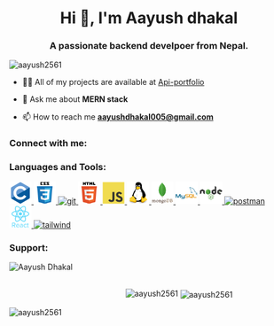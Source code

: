<h1 align="center">Hi 👋, I'm Aayush dhakal</h1>
<h3 align="center">A passionate backend develpoer from Nepal.</h3>

<p align="left"> <img src="https://komarev.com/ghpvc/?username=aayush2561&label=Profile%20views&color=0e75b6&style=flat" alt="aayush2561" /> </p>

- 👨‍💻 All of my projects are available at [Api-portfolio](https://portfolio-uy4c.onrender.com/)

- 💬 Ask me about **MERN stack**

- 📫 How to reach me **aayushdhakal005@gmail.com**

<h3 align="left">Connect with me:</h3>
<p align="left">
</p>

<h3 align="left">Languages and Tools:</h3>
<p align="left"> <a href="https://www.gnu.org/software/bash/" target="_blank" rel="noreferrer">
  <img src="https://raw.githubusercontent.com/devicons/devicon/master/icons/c/c-original.svg" alt="c" width="40" height="40"/> </a> <a href="https://www.w3schools.com/css/" target="_blank" rel="noreferrer"> <img src="https://raw.githubusercontent.com/devicons/devicon/master/icons/css3/css3-original-wordmark.svg" alt="css3" width="40" height="40"/> </a> <a href="https://expressjs.com" target="_blank" rel="noreferrer"> <img src="https://www.vectorlogo.zone/logos/git-scm/git-scm-icon.svg" alt="git" width="40" height="40"/> </a> <a href="https://www.w3.org/html/" target="_blank" rel="noreferrer"> <img src="https://raw.githubusercontent.com/devicons/devicon/master/icons/html5/html5-original-wordmark.svg" alt="html5" width="40" height="40"/> </a> <a href="https://developer.mozilla.org/en-US/docs/Web/JavaScript" target="_blank" rel="noreferrer"> <img src="https://raw.githubusercontent.com/devicons/devicon/master/icons/javascript/javascript-original.svg" alt="javascript" width="40" height="40"/> </a> <a href="https://www.linux.org/" target="_blank" rel="noreferrer"> <img src="https://raw.githubusercontent.com/devicons/devicon/master/icons/linux/linux-original.svg" alt="linux" width="40" height="40"/> </a> <a href="https://www.mongodb.com/" target="_blank" rel="noreferrer"> <img src="https://raw.githubusercontent.com/devicons/devicon/master/icons/mongodb/mongodb-original-wordmark.svg" alt="mongodb" width="40" height="40"/> </a> <a href="https://www.mysql.com/" target="_blank" rel="noreferrer"> <img src="https://raw.githubusercontent.com/devicons/devicon/master/icons/mysql/mysql-original-wordmark.svg" alt="mysql" width="40" height="40"/> </a> <a href="https://nodejs.org" target="_blank" rel="noreferrer"> <img src="https://raw.githubusercontent.com/devicons/devicon/master/icons/nodejs/nodejs-original-wordmark.svg" alt="nodejs" width="40" height="40"/> </a> <a href="https://postman.com" target="_blank" rel="noreferrer"> <img src="https://www.vectorlogo.zone/logos/getpostman/getpostman-icon.svg" alt="postman" width="40" height="40"/> </a> <a href="https://reactjs.org/" target="_blank" rel="noreferrer"> <img src="https://raw.githubusercontent.com/devicons/devicon/master/icons/react/react-original-wordmark.svg" alt="react" width="40" height="40"/> </a> <a href="https://tailwindcss.com/" target="_blank" rel="noreferrer"> <img src="https://www.vectorlogo.zone/logos/tailwindcss/tailwindcss-icon.svg" alt="tailwind" width="40" height="40"/> </a> </p>

<h3 align="left">Support:</h3>
<p><a href="https://www.buymeacoffee.com/Aayush Dhakal"> <img align="left" src="https://cdn.buymeacoffee.com/buttons/v2/default-yellow.png" height="50" width="210" alt="Aayush Dhakal" /></a></p><br><br>

<p><img align="left" src="https://github-readme-stats.vercel.app/api/top-langs?username=aayush2561&show_icons=true&locale=en&layout=compact" alt="aayush2561" /></p>

<p>&nbsp;<img align="center" src="https://github-readme-stats.vercel.app/api?username=aayush2561&show_icons=true&locale=en" alt="aayush2561" /></p>

<p><img align="center" src="https://github-readme-streak-stats.herokuapp.com/?user=aayush2561&" alt="aayush2561" /></p>

